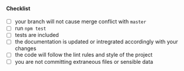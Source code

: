 <!-- Hi, and thank you for your time dedicated to this pull request! Please provide a description
of the work you have done and be sure to link to the relative open issue if is present.

Be aware that all the work you have done should include also the relative tests to assure the
correct behavior and avoid possible regressions in the future.
-->

#### Checklist

- [ ] your branch will not cause merge conflict with `master`
- [ ] run `npm test`
- [ ] tests are included
- [ ] the documentation is updated or intregrated accordingly with your changes
- [ ] the code will follow the lint rules and style of the project
- [ ] you are not committing extraneous files or sensible data
